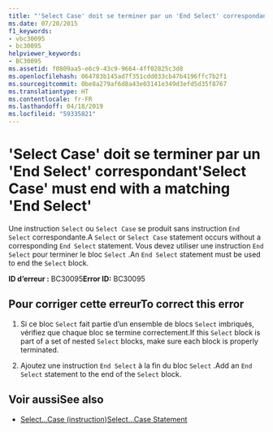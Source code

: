 ```yaml
---
title: "'Select Case' doit se terminer par un 'End Select' correspondant"
ms.date: 07/20/2015
f1_keywords:
- vbc30095
- bc30095
helpviewer_keywords:
- BC30095
ms.assetid: f0809aa5-e6c9-43c9-9664-4ff02825c3d8
ms.openlocfilehash: 064783b145ad7f351cdd033cb47b4196ffc7b2f1
ms.sourcegitcommit: 0be8a279af6d8a43e03141e349d3efd5d35f8767
ms.translationtype: HT
ms.contentlocale: fr-FR
ms.lasthandoff: 04/18/2019
ms.locfileid: "59335821"
---
```

# <a name="select-case-must-end-with-a-matching-end-select"></a><span data-ttu-id="967b7-102">'Select Case' doit se terminer par un 'End Select' correspondant</span><span class="sxs-lookup"><span data-stu-id="967b7-102">'Select Case' must end with a matching 'End Select'</span></span>
<span data-ttu-id="967b7-103">Une instruction `Select` ou `Select Case` se produit sans instruction `End Select` correspondante.</span><span class="sxs-lookup"><span data-stu-id="967b7-103">A `Select` or `Select Case` statement occurs without a corresponding `End Select` statement.</span></span> <span data-ttu-id="967b7-104">Vous devez utiliser une instruction `End Select` pour terminer le bloc `Select` .</span><span class="sxs-lookup"><span data-stu-id="967b7-104">An `End Select` statement must be used to end the `Select` block.</span></span>  
  
 <span data-ttu-id="967b7-105">**ID d’erreur :** BC30095</span><span class="sxs-lookup"><span data-stu-id="967b7-105">**Error ID:** BC30095</span></span>  
  
## <a name="to-correct-this-error"></a><span data-ttu-id="967b7-106">Pour corriger cette erreur</span><span class="sxs-lookup"><span data-stu-id="967b7-106">To correct this error</span></span>  
  
1. <span data-ttu-id="967b7-107">Si ce bloc `Select` fait partie d’un ensemble de blocs `Select` imbriqués, vérifiez que chaque bloc se termine correctement.</span><span class="sxs-lookup"><span data-stu-id="967b7-107">If this `Select` block is part of a set of nested `Select` blocks, make sure each block is properly terminated.</span></span>  
  
2. <span data-ttu-id="967b7-108">Ajoutez une instruction `End Select` à la fin du bloc `Select` .</span><span class="sxs-lookup"><span data-stu-id="967b7-108">Add an `End Select` statement to the end of the `Select` block.</span></span>  
  
## <a name="see-also"></a><span data-ttu-id="967b7-109">Voir aussi</span><span class="sxs-lookup"><span data-stu-id="967b7-109">See also</span></span>

- [<span data-ttu-id="967b7-110">Select...Case (instruction)</span><span class="sxs-lookup"><span data-stu-id="967b7-110">Select...Case Statement</span></span>](../../visual-basic/language-reference/statements/select-case-statement.md)
